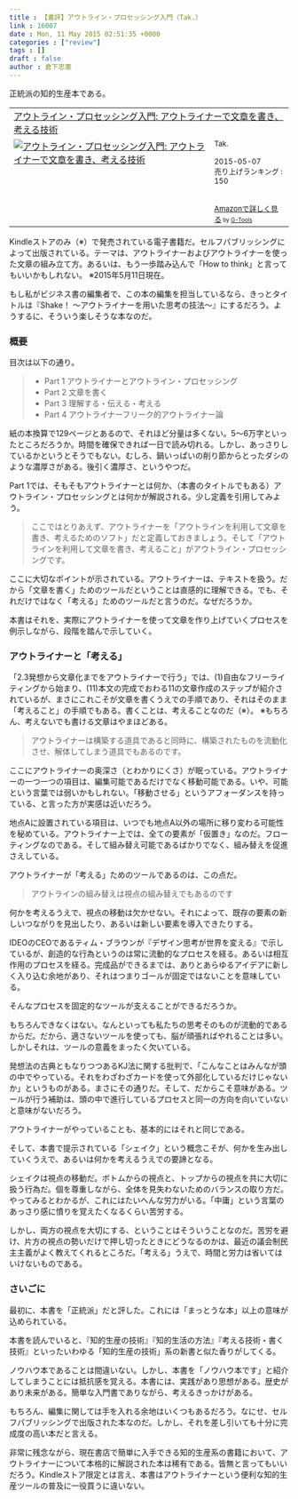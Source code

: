 ```yaml
---
title : 【書評】アウトライン・プロセッシング入門（Tak.）
link : 16007
date : Mon, 11 May 2015 02:51:35 +0000
categories : ["review"]
tags : []
draft : false
author : 倉下忠憲
---
```


正統派の知的生産本である。

<table  border="0" cellpadding="5"><tr><td colspan="2"><a href="http://www.amazon.co.jp/%E3%82%A2%E3%82%A6%E3%83%88%E3%83%A9%E3%82%A4%E3%83%B3%E3%83%BB%E3%83%97%E3%83%AD%E3%82%BB%E3%83%83%E3%82%B7%E3%83%B3%E3%82%B0%E5%85%A5%E9%96%80-%E3%82%A2%E3%82%A6%E3%83%88%E3%83%A9%E3%82%A4%E3%83%8A%E3%83%BC%E3%81%A7%E6%96%87%E7%AB%A0%E3%82%92%E6%9B%B8%E3%81%8D%E3%80%81%E8%80%83%E3%81%88%E3%82%8B%E6%8A%80%E8%A1%93-Tak-ebook-x/dp/B00XCIETIG%3FSubscriptionId%3D15SMZCTB9V8NGR2TW082%26tag%3Drashita1000-22%26linkCode%3Dxm2%26camp%3D2025%26creative%3D165953%26creativeASIN%3DB00XCIETIG" target="_blank">アウトライン・プロセッシング入門: アウトライナーで文章を書き、考える技術</a><img src="http://www.assoc-amazon.jp/e/ir?t=rashita1000-22&l=ur2&o=9" width="1" height="1" style="border: none;" alt="" /></td></tr><tr><td valign="top"><a href="http://www.amazon.co.jp/%E3%82%A2%E3%82%A6%E3%83%88%E3%83%A9%E3%82%A4%E3%83%B3%E3%83%BB%E3%83%97%E3%83%AD%E3%82%BB%E3%83%83%E3%82%B7%E3%83%B3%E3%82%B0%E5%85%A5%E9%96%80-%E3%82%A2%E3%82%A6%E3%83%88%E3%83%A9%E3%82%A4%E3%83%8A%E3%83%BC%E3%81%A7%E6%96%87%E7%AB%A0%E3%82%92%E6%9B%B8%E3%81%8D%E3%80%81%E8%80%83%E3%81%88%E3%82%8B%E6%8A%80%E8%A1%93-Tak-ebook-x/dp/B00XCIETIG%3FSubscriptionId%3D15SMZCTB9V8NGR2TW082%26tag%3Drashita1000-22%26linkCode%3Dxm2%26camp%3D2025%26creative%3D165953%26creativeASIN%3DB00XCIETIG" target="_blank"><img src="http://ecx.images-amazon.com/images/I/41WikKyn%2BuL._SL160_.jpg" border="0" alt="アウトライン・プロセッシング入門: アウトライナーで文章を書き、考える技術" /></a></td><td valign="top"><font size="-1">Tak. <br /><br />  2015-05-07<br />売り上げランキング : 150<br /><br /><br /><a href="http://www.amazon.co.jp/%E3%82%A2%E3%82%A6%E3%83%88%E3%83%A9%E3%82%A4%E3%83%B3%E3%83%BB%E3%83%97%E3%83%AD%E3%82%BB%E3%83%83%E3%82%B7%E3%83%B3%E3%82%B0%E5%85%A5%E9%96%80-%E3%82%A2%E3%82%A6%E3%83%88%E3%83%A9%E3%82%A4%E3%83%8A%E3%83%BC%E3%81%A7%E6%96%87%E7%AB%A0%E3%82%92%E6%9B%B8%E3%81%8D%E3%80%81%E8%80%83%E3%81%88%E3%82%8B%E6%8A%80%E8%A1%93-Tak-ebook-x/dp/B00XCIETIG%3FSubscriptionId%3D15SMZCTB9V8NGR2TW082%26tag%3Drashita1000-22%26linkCode%3Dxm2%26camp%3D2025%26creative%3D165953%26creativeASIN%3DB00XCIETIG" target="_blank">Amazonで詳しく見る</a></font><font size="-2"> by <a href="http://www.goodpic.com/mt/aws/index.html" >G-Tools</a></font></td></tr></table>

Kindleストアのみ（※）で発売されている電子書籍だ。セルフパブリッシングによって出版されている。テーマは、アウトライナーおよびアウトライナーを使った文章の組み立て方。あるいは、もう一歩踏み込んで「How to think」と言ってもいいかもしれない。
※2015年5月11日現在。

もし私がビジネス書の編集者で、この本の編集を担当しているなら、きっとタイトルは『Shake！ 〜アウトライナーを用いた思考の技法〜』にするだろう。ようするに、そういう楽しそうな本なのだ。

<H3>概要</H3>

目次は以下の通り。

<blockquote>
<ul>
<li>Part 1 アウトライナーとアウトライン・プロセッシング</li>
<li>Part 2 文章を書く</li>
<li>Part 3 理解する・伝える・考える</li>
<li>Part 4 アウトライナーフリーク的アウトライナー論</li>
</ul>
</blockquote>

紙の本換算で129ページとあるので、それほど分量は多くない。5〜6万字といったところだろうか。時間を確保できれば一日で読み切れる。しかし、あっさりしているかというとそうでもない。むしろ、鍋いっぱいの削り節からとったダシのような濃厚さがある。後引く濃厚さ、というやつだ。

Part 1では、そもそもアウトライナーとは何か、（本書のタイトルでもある）アウトライン・プロセッシングとは何かが解説される。少し定義を引用してみよう。

<blockquote>ここではとりあえず、アウトライナーを「アウトラインを利用して文章を書き、考えるためのソフト」だと定義しておきましょう。そして「アウトラインを利用して文章を書き、考えること」がアウトライン・プロセッシングです。</blockquote>

ここに大切なポイントが示されている。アウトライナーは、テキストを扱う。だから「文章を書く」ためのツールだということは直感的に理解できる。でも、それだけではなく「考える」ためのツールだと言うのだ。なぜだろうか。

本書はそれを、実際にアウトライナーを使って文章を作り上げていくプロセスを例示しながら、段階を踏んで示していく。

<H3>アウトライナーと「考える」</H3>

「2.3発想から文章化までをアウトライナーで行う」では、(1)自由なフリーライティングから始まり、(11)本文の完成でおわる11の文章作成のステップが紹介されているが、まさにこれこそが文章を書くうえでの手順であり、それはそのまま「考えること」の手順でもある。書くことは、考えることなのだ（※）。
※もちろん、考えないでも書ける文章はやまほどある。

<blockquote>アウトライナーは構築する道具であると同時に、構築されたものを流動化させ、解体してしまう道具でもあるのです。</blockquote>

ここにアウトライナーの奥深さ（とわかりにくさ）が眠っている。アウトライナーの一つ一つの項目は、編集可能であるだけでなく移動可能である。いや、可能という言葉では弱いかもしれない。「移動させる」というアフォーダンスを持っている、と言った方が実感は近いだろう。

地点Aに設置されている項目は、いつでも地点A以外の場所に移り変わる可能性を秘めている。アウトライナー上では、全ての要素が「仮置き」なのだ。フローティングなのである。そして組み替え可能であるばかりでなく、組み替えを促進さえしている。

アウトライナーが「考える」ためのツールであるのは、この点だ。

<blockquote>アウトラインの組み替えは視点の組み替えでもあるのです</blockquote>

何かを考えるうえで、視点の移動は欠かせない。それによって、既存の要素の新しいつながりを見出したり、あるいは新しい要素を導入できたりする。

IDEOのCEOであるティム・ブラウンが『デザイン思考が世界を変える』で示しているが、創造的な行為というのは常に流動的なプロセスを経る。あるいは相互作用のプロセスを経る。完成品ができるまでは、ありとあらゆるアイデアに新しく入り込む余地があり、それはつまりゴールが固定ではないことを意味している。

そんなプロセスを固定的なツールが支えることができるだろうか。

もちろんできなくはない。なんといっても私たちの思考そのものが流動的であるからだ。だから、適さないツールを使っても、脳が頑張ればやれることは多い。しかしそれは、ツールの意義をまったく欠いている。

発想法の古典ともなりつつあるKJ法に関する批判で、「こんなことはみんなが頭の中でやっている。それをわざわざカードを使って外部化しているだけじゃないか」というものがある。まさにその通りだ。そして、だからこそ意味がある。ツールが行う補助は、頭の中で進行しているプロセスと同一の方向を向いていないと意味がないだろう。

アウトライナーがやっていることも、基本的にはそれと同じである。

そして、本書で提示されている「シェイク」という概念こそが、何かを生み出していくうえで、あるいは何かを考えるうえでの要諦となる。

シェイクは視点の移動だ。ボトムからの視点と、トップからの視点を共に大切に扱う行為だ。個を尊重しながら、全体を見失わないためのバランスの取り方だ。やってみるとわかるが、これにはたいへんな労力がいる。「中庸」という言葉のあっさり感に憤りを覚えたくなるくらい苦労する。

しかし、両方の視点を大切にする、ということはそういうことなのだ。苦労を避け、片方の視点の勢いだけで押し切ったときにどうなるのかは、最近の議会制民主主義がよく教えてくれるところだ。「考える」うえで、時間と労力は省いてはいけないものである。

<H3>さいごに</H3>

最初に、本書を「正統派」だと評した。これには「まっとうな本」以上の意味が込められている。

本書を読んでいると、『知的生産の技術』『知的生活の方法』『考える技術・書く技術』といったいわゆる「知的生産の技術」系の新書と似た香りがしてくる。

ノウハウ本であることは間違いない。しかし、本書を「ノウハウ本です」と紹介してしまうことには抵抗感を覚える。本書には、実践があり思想がある。歴史があり未来がある。簡単な入門書でありながら、考えるきっかけがある。

もちろん、編集に関しては手を入れる余地はいくつもあるだろう。なにせ、セルフパブリッシングで出版された本なのだ。しかし、それを差し引いても十分に完成度の高い本だと言える。

非常に残念ながら、現在書店で簡単に入手できる知的生産系の書籍において、アウトライナーについて本格的に解説された本は稀有である。皆無と言ってもいいだろう。Kindleストア限定とは言え、本書はアウトライナーという便利な知的生産ツールの普及に一役買うに違いない。

